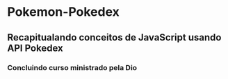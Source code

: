 # Pokemon-Pokedex

## Recapitualando conceitos de JavaScript usando API Pokedex

### Concluindo curso ministrado pela Dio 
